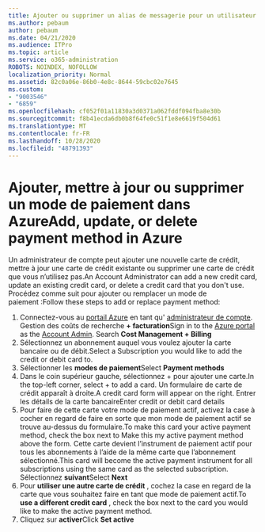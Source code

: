 ```yaml
---
title: Ajouter ou supprimer un alias de messagerie pour un utilisateur
ms.author: pebaum
author: pebaum
ms.date: 04/21/2020
ms.audience: ITPro
ms.topic: article
ms.service: o365-administration
ROBOTS: NOINDEX, NOFOLLOW
localization_priority: Normal
ms.assetid: 82c0a06e-86b0-4e8c-8644-59cbc02e7645
ms.custom:
- "9003546"
- "6859"
ms.openlocfilehash: cf052f01a11830a3d0371a062fddf094fba8e30b
ms.sourcegitcommit: f8b41ecda6db0b8f64fe0c51f1e8e6619f504d61
ms.translationtype: MT
ms.contentlocale: fr-FR
ms.lasthandoff: 10/28/2020
ms.locfileid: "48791393"
---
```

# <a name="add-update-or-delete-payment-method-in-azure"></a><span data-ttu-id="ed684-102">Ajouter, mettre à jour ou supprimer un mode de paiement dans Azure</span><span class="sxs-lookup"><span data-stu-id="ed684-102">Add, update, or delete payment method in Azure</span></span>

<span data-ttu-id="ed684-103">Un administrateur de compte peut ajouter une nouvelle carte de crédit, mettre à jour une carte de crédit existante ou supprimer une carte de crédit que vous n’utilisez pas.</span><span class="sxs-lookup"><span data-stu-id="ed684-103">An Account Administrator can add a new credit card, update an existing credit card, or delete a credit card that you don't use.</span></span> <span data-ttu-id="ed684-104">Procédez comme suit pour ajouter ou remplacer un mode de paiement :</span><span class="sxs-lookup"><span data-stu-id="ed684-104">Follow these steps to add or replace payment method:</span></span>

1. <span data-ttu-id="ed684-105">Connectez-vous au [portail Azure](https://portal.azure.com/) en tant qu' [administrateur de compte](https://docs.microsoft.com/azure/billing/billing-subscription-transfer?WT.mc_id=Portal-Microsoft_Azure_Support#whoisaa). Gestion des coûts de recherche **+ facturation**</span><span class="sxs-lookup"><span data-stu-id="ed684-105">Sign in to the [Azure portal](https://portal.azure.com/) as the [Account Admin](https://docs.microsoft.com/azure/billing/billing-subscription-transfer?WT.mc_id=Portal-Microsoft_Azure_Support#whoisaa). Search **Cost Management + Billing**</span></span>
2. <span data-ttu-id="ed684-106">Sélectionnez un abonnement auquel vous voulez ajouter la carte bancaire ou de débit.</span><span class="sxs-lookup"><span data-stu-id="ed684-106">Select a Subscription you would like to add the credit or debit card to.</span></span>
3. <span data-ttu-id="ed684-107">Sélectionner les **modes de paiement**</span><span class="sxs-lookup"><span data-stu-id="ed684-107">Select **Payment methods**</span></span>
4. <span data-ttu-id="ed684-108">Dans le coin supérieur gauche, sélectionnez + pour ajouter une carte.</span><span class="sxs-lookup"><span data-stu-id="ed684-108">In the top-left corner, select + to add a card.</span></span> <span data-ttu-id="ed684-109">Un formulaire de carte de crédit apparaît à droite.</span><span class="sxs-lookup"><span data-stu-id="ed684-109">A credit card form will appear on the right.</span></span> <span data-ttu-id="ed684-110">Entrer les détails de la carte bancaire</span><span class="sxs-lookup"><span data-stu-id="ed684-110">Enter credit or debit card details</span></span>
5. <span data-ttu-id="ed684-111">Pour faire de cette carte votre mode de paiement actif, activez la case à cocher en regard de faire en sorte que mon mode de paiement actif se trouve au-dessus du formulaire.</span><span class="sxs-lookup"><span data-stu-id="ed684-111">To make this card your active payment method, check the box next to Make this my active payment method above the form.</span></span> <span data-ttu-id="ed684-112">Cette carte devient l’instrument de paiement actif pour tous les abonnements à l’aide de la même carte que l’abonnement sélectionné.</span><span class="sxs-lookup"><span data-stu-id="ed684-112">This card will become the active payment instrument for all subscriptions using the same card as the selected subscription.</span></span> <span data-ttu-id="ed684-113">Sélectionnez **suivant**</span><span class="sxs-lookup"><span data-stu-id="ed684-113">Select **Next**</span></span>
6. <span data-ttu-id="ed684-114">Pour **utiliser une autre carte de crédit** , cochez la case en regard de la carte que vous souhaitez faire en tant que mode de paiement actif.</span><span class="sxs-lookup"><span data-stu-id="ed684-114">To **use a different credit card** , check the box next to the card you would like to make the active payment method.</span></span>
7. <span data-ttu-id="ed684-115">Cliquez sur **activer**</span><span class="sxs-lookup"><span data-stu-id="ed684-115">Click **Set active**</span></span>
